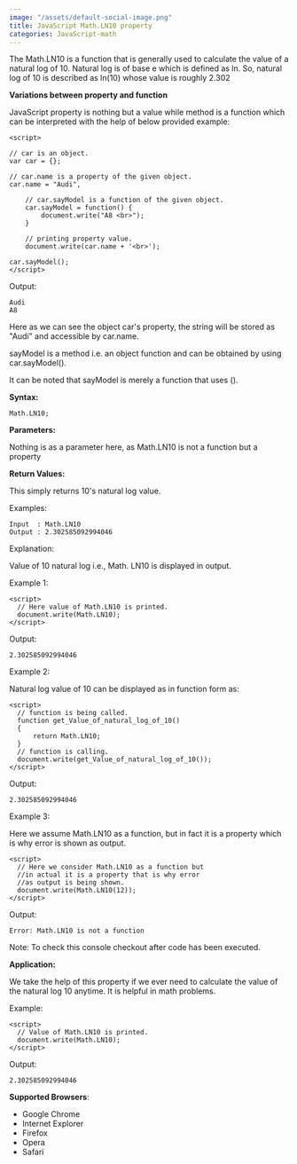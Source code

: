 ```yaml
---
image: "/assets/default-social-image.png"
title: JavaScript Math.LN10 property
categories: JavaScript-math
---
```


The Math.LN10 is a function that is generally used to calculate the value of a natural log of 10. Natural log is of base e which is defined as ln. So, natural log of 10 is described as ln(10) whose value is roughly 2.302

**Variations between property and function**

JavaScript property is nothing but a value while method is a function which can be interpreted with the help of below provided example:

```
<script>  
  
// car is an object.  
var car = {};  
  
// car.name is a property of the given object.  
car.name = "Audi",  
  
    // car.sayModel is a function of the given object.  
    car.sayModel = function() {  
        document.write("A8 <br>");  
    }  
                  
    // printing property value.  
    document.write(car.name + '<br>');  
                  
car.sayModel();      
</script>  
```

Output:

```
Audi
A8
```

Here as we can see the object car's property, the string will be stored as "Audi" and accessible by car.name.

sayModel is a method i.e. an object function and can be obtained by using car.sayModel().

It can be noted that sayModel is merely a function that uses ().

**Syntax:**

`Math.LN10;`

**Parameters:**

Nothing is as a parameter here, as Math.LN10 is not a function but a property

**Return Values:**

This simply returns 10's natural log value.

Examples:

```
Input  : Math.LN10
Output : 2.302585092994046
```

Explanation:

Value of 10 natural log i.e., Math. LN10 is displayed in output.

Example 1:

```
<script> 
  // Here value of Math.LN10 is printed. 
  document.write(Math.LN10); 
</script> 
```

Output:

`2.302585092994046`

Example 2:

Natural log value of 10 can be displayed as in function form as:

```
<script> 
  // function is being called. 
  function get_Value_of_natural_log_of_10() 
  { 
      return Math.LN10; 
  } 
  // function is calling. 
  document.write(get_Value_of_natural_log_of_10()); 
</script> 
```

Output:

`2.302585092994046`

Example 3:

Here we assume Math.LN10 as a function, but in fact it is a property which is why error is shown as output.

```
<script> 
  // Here we consider Math.LN10 as a function but 
  //in actual it is a property that is why error  
  //as output is being shown. 
  document.write(Math.LN10(12)); 
</script> 
```

Output:

`Error: Math.LN10 is not a function`

Note: To check this console checkout after code has been executed.

**Application:**

We take the help of this property if we ever need to calculate the value of the natural log 10 anytime. It is helpful in math problems.

Example:

```
<script> 
  // Value of Math.LN10 is printed. 
  document.write(Math.LN10); 
</script> 
```

Output:

`2.302585092994046`

**Supported Browsers**:

* Google Chrome
* Internet Explorer
* Firefox
* Opera
* Safari